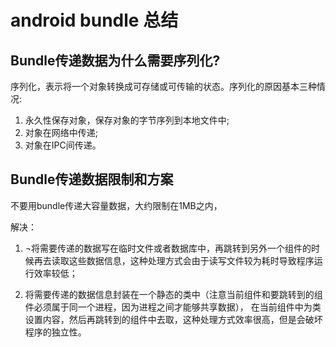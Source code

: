 # android bundle 总结
 
## Bundle传递数据为什么需要序列化? 

序列化，表示将一个对象转换成可存储或可传输的状态。序列化的原因基本三种情况:

 1. 永久性保存对象，保存对象的字节序列到本地文件中; 
 2. 对象在网络中传递;
 3. 对象在IPC间传递。
 
 ## Bundle传递数据限制和方案
 
 不要用bundle传递大容量数据，大约限制在1MB之内，
 
 解决：
 
1. ¬将需要传递的数据写在临时文件或者数据库中，再跳转到另外一个组件的时候再去读取这些数据信息，这种处理方式会由于读写文件较为耗时导致程序运行效率较低；

2. 将需要传递的数据信息封装在一个静态的类中（注意当前组件和要跳转到的组件必须属于同一个进程，因为进程之间才能够共享数据），
在当前组件中为类设置内容，然后再跳转到的组件中去取，这种处理方式效率很高，但是会破坏程序的独立性。

